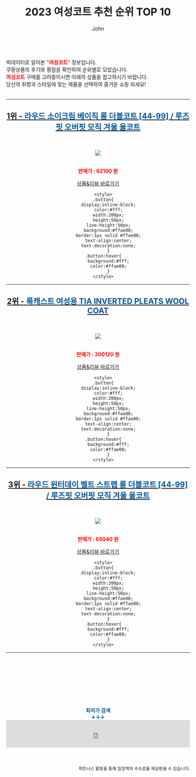 ﻿---
layout: post
title:  "2023 여성코트 추천 순위 TOP 10"
author: John
categories: [ 패션의류 ]
tags: [ 여성코트, 여성코트 코디, 여성코트 추천, 여성코트 종류, 여성코트 브랜드 추천, 여성코트 쇼핑몰, 여성코트 홈쇼핑, 캐시미어 여성코트, 닥스 여성코트, 롯데백화점 여성코트 ]
image: https://static.coupangcdn.com/image/vendor_inventory/ceef/49b9c99b5de0bd7b3cbb345c183489ebcc2162a4edfba2c340f2c9c45404.jpg 
description: "2023 여성코트 추천 순위 TOP 10 관련 상품으로 가장 고객 선호도가 높은 제품입니다."
toc: true
toc_sticky: true
---

<br>
빅데이터로 알아본 "<b><font color='#ff0000'>여성코트</font></b>" 정보입니다.
<br>
쿠팡상품의 후기와 평점을 확인하여 순위별로 모았습니다.
<br>
<b><font color='#ff0000'>여성코트</font></b>  구매를 고려중이시면 아래의 상품을 참고하시기 바랍니다.
<br>
당신의 취향과 스타일에 맞는 제품을 선택하여 즐거운 쇼핑 되세요!
<br><br>
<hr>
<p>
    
<center><h2><a href="https://link.coupang.com/re/AFFSDP?lptag=AF7307611&pageKey=6830994416&itemId=16215449643&vendorItemId=83409350404&traceid=V0-153-d469c3b6aa25be14&requestid=20230224092014873244161" target="_blank"><b>1위 - <font color='#01579B'>라우드 소이크림 베이직 롱 더블코트 [44-99] / 루즈핏 오버핏 모직 겨울 울코트</font></b></a></h2><br>

<a href="https://link.coupang.com/re/AFFSDP?lptag=AF7307611&pageKey=6830994416&itemId=16215449643&vendorItemId=83409350404&traceid=V0-153-d469c3b6aa25be14&requestid=20230224092014873244161" target="_blank"><img src="https://static.coupangcdn.com/image/vendor_inventory/ceef/49b9c99b5de0bd7b3cbb345c183489ebcc2162a4edfba2c340f2c9c45404.jpg"></a><br><br>

<b><font color='#ff0000'>판매가 : 62100 원</font></b><br>

<a href="https://link.coupang.com/re/AFFSDP?lptag=AF7307611&pageKey=6830994416&itemId=16215449643&vendorItemId=83409350404&traceid=V0-153-d469c3b6aa25be14&requestid=20230224092014873244161" target="_blank" class="button">상품&리뷰 바로가기</a><p>

        <style>
        .button{
            display:inline-block;
            color:#fff;
            width:200px;
            height:50px;
            line-height:50px;
            background:#ffae00;
            border:1px solid #ffae00;
            text-align:center;
            text-decoration:none;
            }
        .button:hover{
            background:#fff;
            color:#ffae00;
            }
        </style>

<hr>

<center><h2><a href="https://link.coupang.com/re/AFFSDP?lptag=AF7307611&pageKey=7000306706&itemId=17164882186&vendorItemId=84337267377&traceid=V0-153-aaae2f67b28d079f&requestid=20230224092014873244161" target="_blank"><b>2위 - <font color='#01579B'>룩캐스트 여성용 TIA INVERTED PLEATS WOOL COAT</font></b></a></h2><br>

<a href="https://link.coupang.com/re/AFFSDP?lptag=AF7307611&pageKey=7000306706&itemId=17164882186&vendorItemId=84337267377&traceid=V0-153-aaae2f67b28d079f&requestid=20230224092014873244161" target="_blank"><img src="https://static.coupangcdn.com/image/rs_quotation_api/ylj971yw/02bb166bb5744c4f96aaecc21e942866.jpg"></a><br><br>

<b><font color='#ff0000'>판매가 : 300120 원</font></b><br>

<a href="https://link.coupang.com/re/AFFSDP?lptag=AF7307611&pageKey=7000306706&itemId=17164882186&vendorItemId=84337267377&traceid=V0-153-aaae2f67b28d079f&requestid=20230224092014873244161" target="_blank" class="button">상품&리뷰 바로가기</a><p>

        <style>
        .button{
            display:inline-block;
            color:#fff;
            width:200px;
            height:50px;
            line-height:50px;
            background:#ffae00;
            border:1px solid #ffae00;
            text-align:center;
            text-decoration:none;
            }
        .button:hover{
            background:#fff;
            color:#ffae00;
            }
        </style>

<hr>

<center><h2><a href="https://link.coupang.com/re/AFFSDP?lptag=AF7307611&pageKey=6831117359&itemId=16216236629&vendorItemId=83410105954&traceid=V0-153-46be004717021e9a&requestid=20230224092014873244161" target="_blank"><b>3위 - <font color='#01579B'>라우드 윈터데이 벨트 스트랩 롱 더블코트 [44-99] / 루즈핏 오버핏 모직 겨울 울코트</font></b></a></h2><br>

<a href="https://link.coupang.com/re/AFFSDP?lptag=AF7307611&pageKey=6831117359&itemId=16216236629&vendorItemId=83410105954&traceid=V0-153-46be004717021e9a&requestid=20230224092014873244161" target="_blank"><img src="https://static.coupangcdn.com/image/vendor_inventory/37b9/4b586a715c73b84989a5bb5150951788a7068f6be91c66ff6c859fba6f20.jpg"></a><br><br>

<b><font color='#ff0000'>판매가 : 65040 원</font></b><br>

<a href="https://link.coupang.com/re/AFFSDP?lptag=AF7307611&pageKey=6831117359&itemId=16216236629&vendorItemId=83410105954&traceid=V0-153-46be004717021e9a&requestid=20230224092014873244161" target="_blank" class="button">상품&리뷰 바로가기</a><p>

        <style>
        .button{
            display:inline-block;
            color:#fff;
            width:200px;
            height:50px;
            line-height:50px;
            background:#ffae00;
            border:1px solid #ffae00;
            text-align:center;
            text-decoration:none;
            }
        .button:hover{
            background:#fff;
            color:#ffae00;
            }
        </style>

<hr>

<br><br><br><br><br><br><br>
<center><b><font color='#01579B' size='medium'>최저가 검색<br>
↓↓↓</font></b></center>
<center><iframe src="https://coupa.ng/b1Tbjx" width="100%" height="75" frameborder="0" scrolling="no" referrerpolicy="unsafe-url"></iframe></center>
<br><br>
<p>
<small>
    <div align="right">파트너스 활동을 통해 일정액의 수수료를 제공받을 수 있습니다.</div>
</small>
</p>
